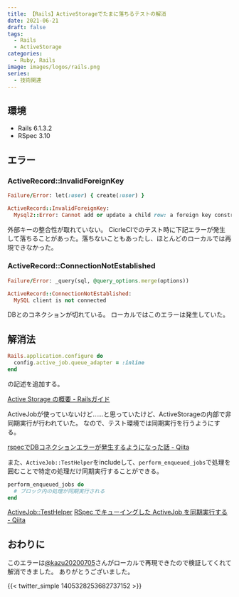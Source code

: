 ```yaml
---
title: 【Rails】ActiveStorageでたまに落ちるテストの解消
date: 2021-06-21
draft: false
tags:
  - Rails
  - ActiveStorage
categories:
  - Ruby, Rails
image: images/logos/rails.png
series:
  - 技術関連
---
```


## 環境

- Rails 6.1.3.2
- RSpec 3.10

## エラー

### ActiveRecord::InvalidForeignKey

```rb
Failure/Error: let(:user) { create(:user) }

ActiveRecord::InvalidForeignKey:
  Mysql2::Error: Cannot add or update a child row: a foreign key constraint fails (`circle_test`.`active_storage_attachments`, CONSTRAINT `fk_rails_c3b3935057` FOREIGN KEY (`blob_id`) REFERENCES `active_storage_blobs` (`id`))
```

外部キーの整合性が取れていない。
CicrleCIでのテスト時に下記エラーが発生して落ちることがあった。落ちないこともあったし、ほとんどのローカルでは再現できなかった。


### ActiveRecord::ConnectionNotEstablished

```rb
Failure/Error: _query(sql, @query_options.merge(options))

ActiveRecord::ConnectionNotEstablished:
  MySQL client is not connected
```

DBとのコネクションが切れている。
ローカルではこのエラーは発生していた。

## 解消法

```rb:config/environments/test.rb
Rails.application.configure do
  config.active_job.queue_adapter = :inline
end
```

の記述を追加する。

[Active Storage の概要 \- Railsガイド](https://railsguides.jp/active_storage_overview.html#%E3%82%B7%E3%82%B9%E3%83%86%E3%83%A0%E3%83%86%E3%82%B9%E3%83%88%E4%B8%AD%E3%81%AB%E4%BF%9D%E5%AD%98%E3%81%97%E3%81%9F%E3%83%95%E3%82%A1%E3%82%A4%E3%83%AB%E3%82%92%E7%A0%B4%E6%A3%84%E3%81%99%E3%82%8B)

ActiveJobが使っていないけど……と思っていたけど、ActiveStorageの内部で非同期実行が行われていた。
なので、テスト環境では同期実行を行うようにする。

[rspecでDBコネクションエラーが発生するようになった話 \- Qiita](https://qiita.com/ham0215/items/acccaf6023807a7518b6)


また、`ActiveJob::TestHelper`をincludeして、`perform_enqueued_jobs`で処理を囲むことで特定の処理だけ同期実行することができる。

```rb
perform_enqueued_jobs do
  # ブロック内の処理が同期実行される
end
```

[ActiveJob::TestHelper](https://api.rubyonrails.org/v5.2.3/classes/ActiveJob/TestHelper.html)
[RSpec でキューイングした ActiveJob を同期実行する \- Qiita](https://qiita.com/upinetree/items/41a2a8fe9e1dd7c291ab)

## おわりに

このエラーは[@kazu20200705](https://twitter.com/kazu20200705)さんがローカルで再現できたので検証してくれて解消できました。
ありがとうございました。

{{< twitter_simple 1405328253682737152 >}}
